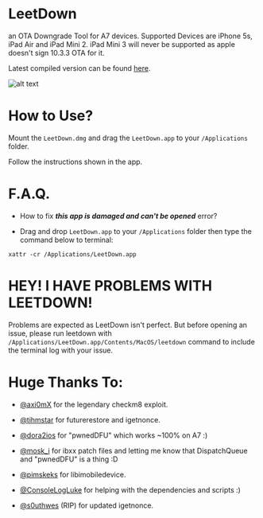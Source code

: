 # LeetDown
an OTA Downgrade Tool for A7 devices.
Supported Devices are iPhone 5s, iPad Air and iPad Mini 2. iPad Mini 3 will never be supported as apple doesn't sign 10.3.3 OTA for it.

Latest compiled version can be found [here](https://github.com/rA9stuff/LeetDown/releases).

![alt text](https://i.imgur.com/MkTCrWt.png)

# How to Use?

Mount the `LeetDown.dmg` and drag the `LeetDown.app` to your `/Applications` folder.

Follow the instructions shown in the app.

# F.A.Q.

* How to fix ***this app is damaged and can't be opened*** error?

- Drag and drop `LeetDown.app` to your `/Applications` folder then type the command below to terminal:

`xattr -cr /Applications/LeetDown.app`

# HEY! I HAVE PROBLEMS WITH LEETDOWN!

Problems are expected as LeetDown isn't perfect. But before opening an issue, please run leetdown with ``/Applications/LeetDown.app/Contents/MacOS/leetdown`` command to include the terminal log with your issue.

# Huge Thanks To:

* [@axi0mX](https://twitter.com/axi0mX) for the legendary checkm8 exploit.

* [@tihmstar](https://twitter.com/tihmstar) for futurerestore and igetnonce.

* [@dora2ios](https://twitter.com/dora2ios) for "pwnedDFU" which works ~100% on A7 :)

* [@mosk_i](https://twitter.com/mosk_i) for ibxx patch files and letting me know that DispatchQueue
and "pwnedDFU" is a thing :D

* [@pimskeks](https://twitter.com/pimskeks) for libimobiledevice.

* [@ConsoleLogLuke](https://twitter.com/ConsoleLogLuke) for helping with the dependencies and scripts :)

* [@s0uthwes](https://twitter.com/s0uthwes) (RIP) for updated igetnonce.
